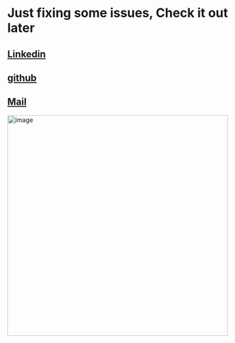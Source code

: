 # Just fixing some issues, Check it out later
[Linkedin](https://www.linkedin.com/in/laarajsalaheddine/)
--------

[github](https://github.com/laarajsalaheddine/)
--------

[Mail](mailto:laarajsalaheddine@gmail.com)
--------
<img src="https://souzouweb.com/wp-content/uploads/2019/02/Souzou-WebSite-Management-silver-flat-1.svg" alt="image" width="500" height="auto">


